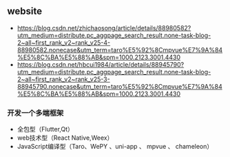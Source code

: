 ## website
- https://blog.csdn.net/zhichaosong/article/details/88980582?utm_medium=distribute.pc_aggpage_search_result.none-task-blog-2~all~first_rank_v2~rank_v25-4-88980582.nonecase&utm_term=taro%E5%92%8Cmpvue%E7%9A%84%E5%8C%BA%E5%88%AB&spm=1000.2123.3001.4430
- https://blog.csdn.net/hbcui1984/article/details/88945790?utm_medium=distribute.pc_aggpage_search_result.none-task-blog-2~all~first_rank_v2~rank_v25-3-88945790.nonecase&utm_term=taro%E5%92%8Cmpvue%E7%9A%84%E5%8C%BA%E5%88%AB&spm=1000.2123.3001.4430

### 开发一个多端框架
- 全包型（Flutter,Qt）
- web技术型（React Native,Weex）
- JavaScript编译型（Taro、WePY 、uni-app 、 mpvue 、 chameleon）